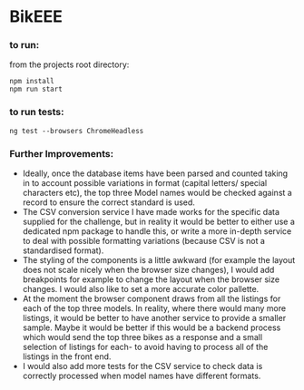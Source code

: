 # BikEEE

### to run: 

from the projects root directory:

```
npm install 
npm run start
```

### to run tests: 

```
ng test --browsers ChromeHeadless
```

### Further Improvements:
- Ideally, once the database items have been parsed and counted taking in to account possible variations in format (capital letters/ special characters etc), the top three Model names would be checked against a record to ensure the correct standard is used.
- The CSV conversion service I have made works for the specific data supplied for the challenge, but in reality it would be better to either use a dedicated npm package to handle this, or write a more in-depth service to deal with possible formatting variations (because CSV is not a standardised format).
- The styling of the components is a little awkward (for example the layout does not scale nicely when the browser size changes), I would add breakpoints for example to change the layout when the browser size changes. I would also like to set a more accurate color pallette.
- At the moment the browser component draws from all the listings for each of the top three models. In reality, where there would many more listings, it would be better to have another service to provide a smaller sample. Maybe it would be better if this would be a backend process which would send the top three bikes as a response and a small selection of listings for each- to avoid having to process all of the listings in the front end. 
- I would also add more tests for the CSV service to check data is correctly processed when model names have different formats. 